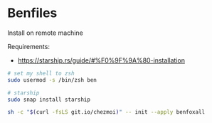 
# Benfiles

Install on remote machine

Requirements:
* https://starship.rs/guide/#%F0%9F%9A%80-installation

```bash
# set my shell to zsh
sudo usermod -s /bin/zsh ben

# starship
sudo snap install starship

sh -c "$(curl -fsLS git.io/chezmoi)" -- init --apply benfoxall
```
